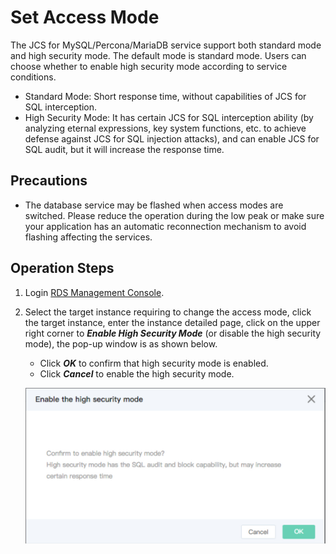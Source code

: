 # Set Access Mode
The JCS for MySQL/Percona/MariaDB service support both standard mode and high security mode. The default mode is standard mode. Users can choose whether to enable high security mode according to service conditions.

* Standard Mode: Short response time, without capabilities of JCS for SQL interception.
* High Security Mode: It has certain JCS for SQL interception ability (by analyzing eternal expressions, key system functions, etc. to achieve defense against JCS for SQL injection attacks), and can enable JCS for SQL audit, but it will increase the response time.

## Precautions
* The database service may be flashed when access modes are switched. Please reduce the operation during the low peak or make sure your application has an automatic reconnection mechanism to avoid flashing affecting the services.

## Operation Steps
1. Login [RDS Management Console](https://rds-console.jdcloud.com/database).
2. Select the target instance requiring to change the access mode, click the target instance, enter the instance detailed page, click on the upper right corner to ***Enable High Security Mode*** (or disable the high security mode), the pop-up window is as shown below.
    * Click ***OK*** to confirm that high security mode is enabled.
    * Click ***Cancel*** to enable the high security mode.

    ![image](../../../../image/RDS/1109_23.jpg)

